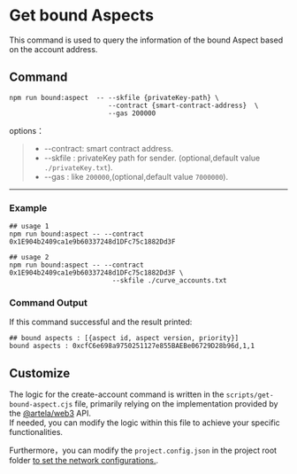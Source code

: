 # Get bound Aspects

This command is used to query the information of the bound Aspect based on the account address.

## Command

```shell
npm run bound:aspect  -- --skfile {privateKey-path} \
                         --contract {smart-contract-address}  \
                         --gas 200000 
```

options：
> * --contract:  smart contract address.
> * --skfile : privateKey path for sender. (optional,default value `./privateKey.txt`).
> * --gas : like `200000`,(optional,default value `7000000`).
---

### Example

```shell
## usage 1
npm run bound:aspect -- --contract 0x1E904b2409ca1e9b60337248d1DFc75c1882Dd3F 

## usage 2
npm run bound:aspect -- --contract 0x1E904b2409ca1e9b60337248d1DFc75c1882Dd3F \
                          --skfile ./curve_accounts.txt

```

### Command Output

If this command successful and the result printed:

```shell
## bound aspects : [{aspect id, aspect version, priority}]
bound aspects : 0xcfC6e698a9750251127e855BAEBe06729D28b96d,1,1
```

## Customize

The logic for the create-account command is written in the `scripts/get-bound-aspect.cjs` file, primarily relying on the
implementation provided by the [@artela/web3](/develop/client/artela-web3.js) API.   
If needed, you can modify the logic within this file to achieve your specific functionalities.

Furthermore，you can modify the `project.config.json` in the project root folder [to set the network configurations.](/develop/reference/aspect-tool/config#2network-rpc).

